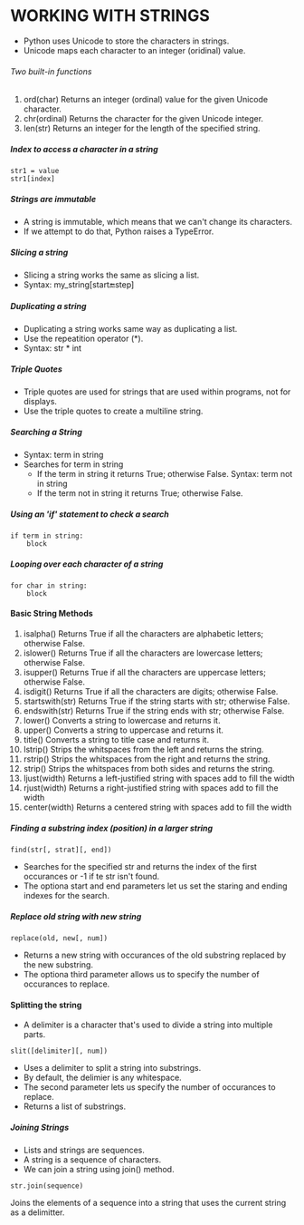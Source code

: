 # WORKING WITH STRINGS

- Python uses Unicode to store the characters in strings.
- Unicode maps each character to an integer (oridinal) value.

###### Two built-in functions
1. ord(char)
    Returns an integer (ordinal) value for the given Unicode character.
2. chr(ordinal)
    Returns the character for the given Unicode integer.
3. len(str)
    Returns an integer for the length of the specified string.

##### Index to access a character in a string
```
str1 = value
str1[index]
```

##### Strings are immutable
- A string is immutable, which means that we can't change its characters.
- If we attempt to do that, Python raises a TypeError.

##### Slicing a string
- Slicing a string works the same as slicing a list.
- Syntax:
    my_string[start:end:step]

##### Duplicating a string
- Duplicating a string works same way as duplicating a list.
-  Use the repeatition operator (*).
- Syntax:
    str * int

##### Triple Quotes
- Triple quotes are used for strings that are used within programs, not for displays.
- Use the triple quotes to create a multiline string.

##### Searching a String
- Syntax:
    term in string
- Searches for term in string
    - If the term in string it returns True; otherwise False.
Syntax:
    term not in string
    - If the term not in string it returns True; otherwise False.

##### Using an 'if' statement to check a search
```
if term in string:
    block
```

##### Looping over each character of a string
```
for char in string:
    block
```

#### Basic String Methods
1. isalpha()
    Returns True if all the characters are alphabetic letters; otherwise False.
2. islower()
    Returns True if all the characters are lowercase letters; otherwise False.
3. isupper()
    Returns True if all the characters are uppercase letters; otherwise False.
4. isdigit()
    Returns True if all the characters are digits; otherwise False.
5. startswith(str)
    Returns True if the string starts with str; otherwise False.
6. endswith(str)
    Returns True if the string ends with str; otherwise False.
7. lower()
    Converts a string to lowercase and returns it.
8. upper()
    Converts a string to uppercase and returns it.
9. title()
    Converts a string to title case and returns it.
10. lstrip()
    Strips the whitspaces from the left and returns the string.
11. rstrip()
    Strips the whitspaces from the right and returns the string.
12. strip()
    Strips the whitspaces from both sides and returns the string.
13. ljust(width)
    Returns a left-justified string with spaces add to fill the width
14. rjust(width)
    Returns a right-justified string with spaces add to fill the width
15. center(width)
    Returns a centered string with spaces add to fill the width


##### Finding a substring index (position) in a larger string
```
find(str[, strat][, end])
```
- Searches for the specified str and returns the index of the first occurances or -1 if te str isn't found.
- The optiona start and end parameters let us set the staring and ending indexes for the search.

##### Replace old string with new string
```
replace(old, new[, num])
```

- Returns a new string with occurances of the old substring replaced by the new substring.
- The optiona third parameter allows us to specify the number of occurances to replace.


#### Splitting the string
- A delimiter is a character that's used to divide a string into multiple parts.
```
slit([delimiter][, num])
```
- Uses a delimiter to split a string into substrings.
- By default, the delimier is any whitespace.
- The second parameter lets us specify the number of occurances to replace.
- Returns a list of substrings.


##### Joining Strings
- Lists and strings are sequences.
- A string is a sequence of characters.
- We can join a string using join() method.
```
str.join(sequence)
```
Joins the elements of a sequence into a string that uses the current string as a delimitter.